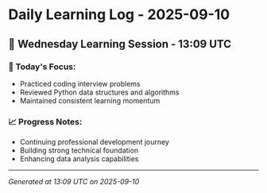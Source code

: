 # Daily Learning Log - 2025-09-10

## 📅 Wednesday Learning Session - 13:09 UTC

### 🎯 Today's Focus:
- Practiced coding interview problems
- Reviewed Python data structures and algorithms
- Maintained consistent learning momentum

### 📈 Progress Notes:
- Continuing professional development journey
- Building strong technical foundation
- Enhancing data analysis capabilities

---
*Generated at 13:09 UTC on 2025-09-10*
